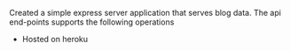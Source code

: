 Created a simple express server application that serves blog data. The api end-points supports the following operations

   - Hosted on heroku
   

